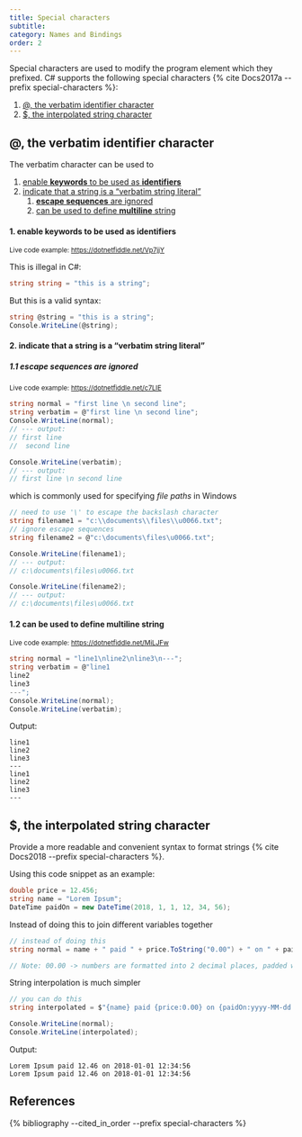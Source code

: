 ```yaml
---
title: Special characters
subtitle:
category: Names and Bindings
order: 2
---
```


Special characters are used to modify the program element which they prefixed. C# supports the following special characters {% cite Docs2017a --prefix special-characters %}:

1. [@, the verbatim identifier character](#-the-verbatim-identifier-character)
1. [$, the interpolated string character](#-the-interpolated-string-character)

## @, the verbatim identifier character

The verbatim character can be used to

1. [enable **keywords** to be used as **identifiers**](#1-enable-keywords-to-be-used-as-identifiers)
1. [indicate that a string is a “verbatim string literal”](#2-indicate-that-a-string-is-a-verbatim-string-literal)
    1. [**escape sequences** are ignored](#11-escape-sequences-are-ignored)
    1. [can be used to define **multiline** string](#12-can-be-used-to-define-multiline-string)

#### 1. enable keywords to be used as identifiers
<small>Live code example: <https://dotnetfiddle.net/Vp7jjY></small>

This is illegal in C#:

```cs
string string = "this is a string";
```

But this is a valid syntax:

```cs
string @string = "this is a string";
Console.WriteLine(@string);
```

#### 2. indicate that a string is a “verbatim string literal”

##### 1.1 escape sequences are ignored
<small>Live code example: https://dotnetfiddle.net/c7LIE</small>

```cs
string normal = "first line \n second line";
string verbatim = @"first line \n second line";
Console.WriteLine(normal);
// --- output:
// first line 
//	second line

Console.WriteLine(verbatim);
// --- output:
// first line \n second line
```

which is commonly used for specifying _file paths_ in Windows

```cs
// need to use '\' to escape the backslash character
string filename1 = "c:\\documents\\files\\u0066.txt";
// ignore escape sequences
string filename2 = @"c:\documents\files\u0066.txt";

Console.WriteLine(filename1);
// --- output:
// c:\documents\files\u0066.txt

Console.WriteLine(filename2);
// --- output:
// c:\documents\files\u0066.txt
```

#### 1.2 can be used to define multiline string
<small>Live code example: https://dotnetfiddle.net/MiLJFw</small>

```cs
string normal = "line1\nline2\nline3\n---";
string verbatim = @"line1
line2
line3
---";
Console.WriteLine(normal);
Console.WriteLine(verbatim);
```

Output:

```
line1
line2
line3
---
line1
line2
line3
---
```

## $, the interpolated string character

Provide a more readable and convenient syntax to format strings {% cite Docs2018 --prefix special-characters %}.

Using this code snippet as an example:

```cs
double price = 12.456;
string name = "Lorem Ipsum";
DateTime paidOn = new DateTime(2018, 1, 1, 12, 34, 56);
```

Instead of doing this to join different variables together

```cs
// instead of doing this
string normal = name + " paid " + price.ToString("0.00") + " on " + paidOn.ToString("yyyy-MM-dd HH:mm:ss");

// Note: 00.00 -> numbers are formatted into 2 decimal places, padded with zeros
```

String interpolation is much simpler

```cs
// you can do this
string interpolated = $"{name} paid {price:0.00} on {paidOn:yyyy-MM-dd HH:mm:ss}";

Console.WriteLine(normal);
Console.WriteLine(interpolated);
```

Output:

```
Lorem Ipsum paid 12.46 on 2018-01-01 12:34:56
Lorem Ipsum paid 12.46 on 2018-01-01 12:34:56
```

## References

{% bibliography --cited_in_order --prefix special-characters %}